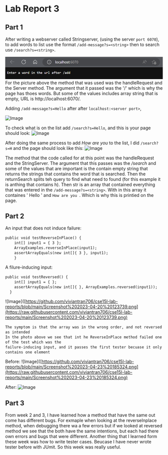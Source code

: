 
# Lab Report 3

## Part 1
After writing a webserver called Stringserver, (using the server `port 6070`), to add words to
list use the format `/add-message?s=<string>` then to search use `/search?s=<string>`. 

![Image](https://raw.githubusercontent.com/viviantran706/cse15l-lab-reports/main/Screenshot%202023-04-23%20153543.png)
For the picture above the method that was used was the handleRequest and the Server method. The argument that it passed was the '/' which is why the page has thoes words. But some of the values includes array string that is empty, URL is http://localhost:6070/.

Adding `/add-message?s=Hello` after after `localhost:<server port>`,

![Image]([https://github.com/viviantran706/cse15l-lab-reports/blob/main/Screenshot%202023-04-23%20153557.png](https://raw.githubusercontent.com/viviantran706/cse15l-lab-reports/main/Screenshot%202023-04-23%20153557.png))


To check what is on the list add `/search?s=Hello`, and this is your page should look:
![Image]([https://github.com/viviantran706/cse15l-lab-reports/blob/main/Screenshot%202023-04-23%20153614.png](https://raw.githubusercontent.com/viviantran706/cse15l-lab-reports/main/Screenshot%202023-04-23%20153614.png))

After doing the same process to add *How are you* to the list, I did `/search?s=H` and the page should look like this:
![Image]([https://github.com/viviantran706/cse15l-lab-reports/blob/main/Screenshot%202023-04-23%20153711.png](https://raw.githubusercontent.com/viviantran706/cse15l-lab-reports/main/Screenshot%202023-04-23%20153711.png))

The method that the code called for at this point was the handleRequest and the StringServer. The argument that this passes was the */search* and some of the values that are important is the contain empty string that returns the strings that contains the word that is searched. Then the returnSearch splits teh query to find what need to 
found (for this example it is anthing that contains h). Then str is an array that contained everything that was entered in the `/add-message?s=<string>`. With in this array it containes ' Hello '  and  `How are you `.  Which is why this is printied on the page.



## Part 2

An input that does not induce failure: 
```
public void testReverseInPlace() {
    int[] input1 = { 3 };
    ArrayExamples.reverseInPlace(input1);
    assertArrayEquals(new int[]{ 3 }, input1);
	}
 ```
A filure-inducing input:

```
public void testReversed() {
    int[] input1 = { };
    assertArrayEquals(new int[]{ }, ArrayExamples.reversed(input1));
  }
```

![Image]([https://github.com/viviantran706/cse15l-lab-reports/blob/main/Screenshot%202023-04-20%20123739.png](https://raw.githubusercontent.com/viviantran706/cse15l-lab-reports/main/Screenshot%202023-04-20%20123739.png)

```
The symptom is that the array was in the wrong order, and not reversed as intended
In the photo above we see that int he ReverseInPlace method failed one of the test which was the 
failure-inducing input, and it passes the first tester becuase it only contains one element

```
Before:
![Image]([https://github.com/viviantran706/cse15l-lab-reports/blob/main/Screenshot%202023-04-23%20185324.png](https://raw.githubusercontent.com/viviantran706/cse15l-lab-reports/main/Screenshot%202023-04-23%20185324.png)

After:
![Image]([https://github.com/viviantran706/cse15l-lab-reports/blob/main/Screenshot%202023-04-23%20185700.png](https://raw.githubusercontent.com/viviantran706/cse15l-lab-reports/main/Screenshot%202023-04-23%20185700.png))

## Part 3

From week 2 and 3, I have learned how a method that have the same out come has different bugs. 
For exmaple when looking at the reverseInplace method, when debugging there wa a few errors 
but if we looked at reversed method we see that the both have the same intentions, but each
had there own errors and bugs that were different. Another thing that I learned form these 
week was how to write tester cases. Beucase I have never wrote tester before with JUmit. So this
week was really useful.
